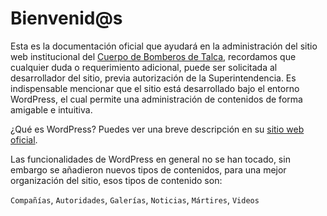 # Bienvenid@s

Esta es la documentación oficial que ayudará en la administración del sitio web institucional del [Cuerpo de Bomberos de Talca](https://bomberostalca.cl), recordamos que cualquier duda o requerimiento adicional, puede ser solicitada al desarrollador del sitio, previa autorización de la Superintendencia.
Es indispensable mencionar que el sitio está desarrollado bajo el entorno WordPress, el cual permite una administración de contenidos de forma amigable e intuitiva.

¿Qué es WordPress? Puedes ver una breve descripción en su [sitio web oficial](https://es.wordpress.org/).

Las funcionalidades de WordPress en general no se han tocado, sin embargo se añadieron nuevos tipos de contenidos, para una mejor organización del sitio, esos tipos de contenido son:

`Compañías`, `Autoridades`, `Galerías`, `Noticias`, `Mártires`, `Videos`
<!--stackedit_data:
eyJoaXN0b3J5IjpbMjAzMzgzODEwLC03MDg3ODI1MzQsMTgxOD
A3NzMwMiw2MTk3MTczNTEsNjQyMTMyMjc1LDE3OTk3NjQzMzhd
fQ==
-->